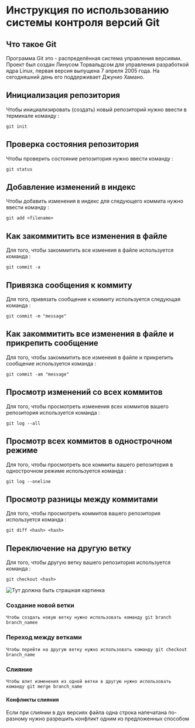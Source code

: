 # **Инструкция по использованию системы контроля версий Git**

## Что такое Git

Программа Git это - распределённая система управления версиями. Проект был создан Линусом Торвальдсом для управления разработкой ядра Linux, первая версия выпущена 7 апреля 2005 года. На сегодняшний день его поддерживает Джунио Хамано.

## Инициализация репозитория

Чтобы инициализировать (создать) новый репозиторий нужно ввести в терминале команду : 

    git init

## Проверка состояния репозитория

Чтобы проверить состояние репозитория нужно ввести команду : 

    git status

## Добавление изменений в индекс

Чтобы добавить изменения в индекс для следующего коммита нужно ввести команду :

    git add <filename>

## Как закоммитить все изменения в файле

Для того, чтобы закоммитить все изменеия в файле используется команда :

    git commit -a

## Привязка сообщения к коммиту

Для того, привязать сообщение к коммиту используется следующая команда :

    git commit -m "message"

## Как закоммитить все изменения в файле и прикрепить сообщение

Для того, чтобы закоммитить все изменеия в файле и прикрепить сообщение используется команда :

    git commit -am "message"

## Просмотр изменений со всех коммитов

Для того, чтобы просмотреть изменения всех коммитов вашего репозитория используется команда :

    git log --all

   ## Просмотр всех коммитов в однострочном режиме

Для того, чтобы просмотреть  все коммиты вашего репозитория в однострочном режиме используется команда :

    git log --oneline

## Просмотр разницы между коммитами

Для того, чтобы просмотреть коммитов вашего репозитория используется команда :

    git diff <hash> <hash>

## Переключение на другую ветку

Для того, чтобы другую ветку вашего репозитория используется команда :

    git checkout <hash>

![Тут должна быть страшная картинка](git.jpg)


### Создание новой ветки

    Чтобы создать новую ветку нужно использовать команду git branch branch_namee

### Переход между ветками

    Чтобы перейти на другую ветку нужно использовать команду git checkout branch_name

### Слияние

    Чтобы влит изменения из одной ветки в другую нужно использовать команду git merge branch_name

####  Конфликты слияния

Если при слиянии в дух версиях файла одна строка напечатана по-разному нужно разрешить конфликт одним из предложенных способом
